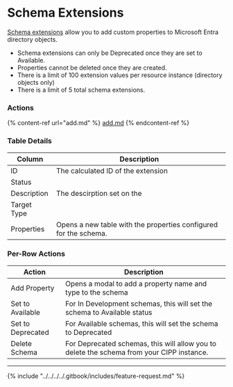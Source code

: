 # Schema Extensions

[Schema extensions](https://learn.microsoft.com/en-us/graph/extensibility-overview?tabs=http#schema-extensions) allow you to add custom properties to Microsoft Entra directory objects.

* Schema extensions can only be Deprecated once they are set to Available.
* Properties cannot be deleted once they are created.
* There is a limit of 100 extension values per resource instance (directory objects only)
* There is a limit of 5 total schema extensions.

### Actions

{% content-ref url="add.md" %}
[add.md](add.md)
{% endcontent-ref %}

### Table Details

| Column      | Description                                                      |
| ----------- | ---------------------------------------------------------------- |
| ID          | The calculated ID of the extension                               |
| Status      |                                                                  |
| Description | The descirption set on the                                       |
| Target Type |                                                                  |
| Properties  | Opens a new table with the properties configured for the schema. |

### Per-Row Actions

| Action            | Description                                                                               |
| ----------------- | ----------------------------------------------------------------------------------------- |
| Add Property      | Opens a modal to add a property name and type to the schema                               |
| Set to Available  | For In Development schemas, this will set the schema to Available status                  |
| Set to Deprecated | For Available schemas, this will set the schema to Deprecated                             |
| Delete Schema     | For Deprecated schemas, this will allow you to delete the schema from your CIPP instance. |



***

{% include "../../../../.gitbook/includes/feature-request.md" %}
